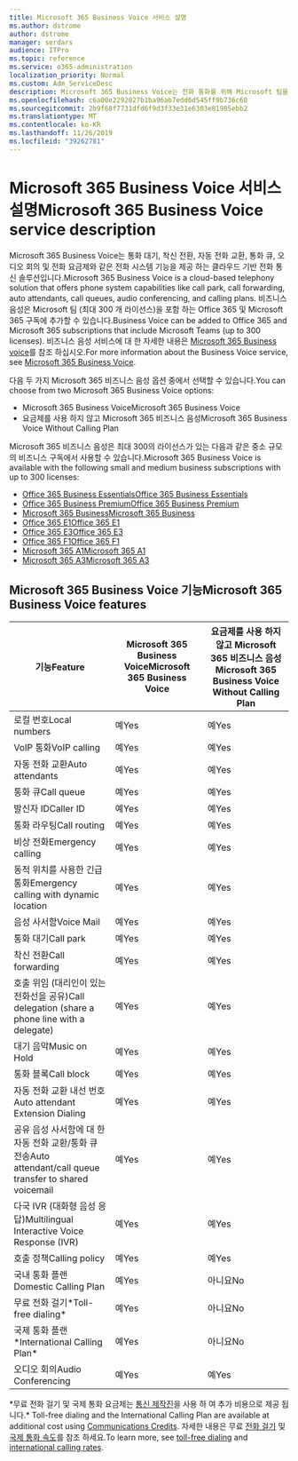 ```yaml
---
title: Microsoft 365 Business Voice 서비스 설명
ms.author: dstrome
author: dstrome
manager: serdars
audience: ITPro
ms.topic: reference
ms.service: o365-administration
localization_priority: Normal
ms.custom: Adm_ServiceDesc
description: Microsoft 365 Business Voice는 전화 통화를 위해 Microsoft 팀을 사용할 수 있는 추가 기능 서비스입니다. 전화 시스템, 국내 통화 계획, SMS 및 오디오 회의를 결합 한 것입니다.
ms.openlocfilehash: c6a00e2292027b1ba96ab7edd6d545ff9b736c60
ms.sourcegitcommit: 2b9f68f7731dfd6f9d3f33e31e6303e81985ebb2
ms.translationtype: MT
ms.contentlocale: ko-KR
ms.lasthandoff: 11/26/2019
ms.locfileid: "39262781"
---
```

# <a name="microsoft-365-business-voice-service-description"></a><span data-ttu-id="42bb3-104">Microsoft 365 Business Voice 서비스 설명</span><span class="sxs-lookup"><span data-stu-id="42bb3-104">Microsoft 365 Business Voice service description</span></span>

<span data-ttu-id="42bb3-105">Microsoft 365 Business Voice는 통화 대기, 착신 전환, 자동 전화 교환, 통화 큐, 오디오 회의 및 전화 요금제와 같은 전화 시스템 기능을 제공 하는 클라우드 기반 전화 통신 솔루션입니다.</span><span class="sxs-lookup"><span data-stu-id="42bb3-105">Microsoft 365 Business Voice is a cloud-based telephony solution that offers phone system capabilities like call park, call forwarding, auto attendants, call queues, audio conferencing, and calling plans.</span></span> <span data-ttu-id="42bb3-106">비즈니스 음성은 Microsoft 팀 (최대 300 개 라이선스)을 포함 하는 Office 365 및 Microsoft 365 구독에 추가할 수 있습니다.</span><span class="sxs-lookup"><span data-stu-id="42bb3-106">Business Voice can be added to Office 365 and Microsoft 365 subscriptions that include Microsoft Teams (up to 300 licenses).</span></span> <span data-ttu-id="42bb3-107">비즈니스 음성 서비스에 대 한 자세한 내용은 [Microsoft 365 Business voice](https://docs.microsoft.com/MicrosoftTeams/business-voice/whats-business-voice)를 참조 하십시오.</span><span class="sxs-lookup"><span data-stu-id="42bb3-107">For more information about the Business Voice service, see [Microsoft 365 Business Voice](https://docs.microsoft.com/MicrosoftTeams/business-voice/whats-business-voice).</span></span>

<span data-ttu-id="42bb3-108">다음 두 가지 Microsoft 365 비즈니스 음성 옵션 중에서 선택할 수 있습니다.</span><span class="sxs-lookup"><span data-stu-id="42bb3-108">You can choose from two Microsoft 365 Business Voice options:</span></span>

- <span data-ttu-id="42bb3-109">Microsoft 365 Business Voice</span><span class="sxs-lookup"><span data-stu-id="42bb3-109">Microsoft 365 Business Voice</span></span>
- <span data-ttu-id="42bb3-110">요금제를 사용 하지 않고 Microsoft 365 비즈니스 음성</span><span class="sxs-lookup"><span data-stu-id="42bb3-110">Microsoft 365 Business Voice Without Calling Plan</span></span>

<span data-ttu-id="42bb3-111">Microsoft 365 비즈니스 음성은 최대 300의 라이선스가 있는 다음과 같은 중소 규모의 비즈니스 구독에서 사용할 수 있습니다.</span><span class="sxs-lookup"><span data-stu-id="42bb3-111">Microsoft 365 Business Voice is available with the following small and medium business subscriptions with up to 300 licenses:</span></span>

- [<span data-ttu-id="42bb3-112">Office 365 Business Essentials</span><span class="sxs-lookup"><span data-stu-id="42bb3-112">Office 365 Business Essentials</span></span>](office-365-platform-service-description/office-365-platform-service-description.md)
- [<span data-ttu-id="42bb3-113">Office 365 Business Premium</span><span class="sxs-lookup"><span data-stu-id="42bb3-113">Office 365 Business Premium</span></span>](office-365-platform-service-description/office-365-platform-service-description.md)
- [<span data-ttu-id="42bb3-114">Microsoft 365 Business</span><span class="sxs-lookup"><span data-stu-id="42bb3-114">Microsoft 365 Business</span></span>](microsoft-365-business-service-description.md)
- [<span data-ttu-id="42bb3-115">Office 365 E1</span><span class="sxs-lookup"><span data-stu-id="42bb3-115">Office 365 E1</span></span>](https://www.microsoft.com/en-us/microsoft-365/business/office-365-enterprise-e1-business-software?activetab=pivot%3aoverviewtab)
- [<span data-ttu-id="42bb3-116">Office 365 E3</span><span class="sxs-lookup"><span data-stu-id="42bb3-116">Office 365 E3</span></span>](https://www.microsoft.com/en-us/microsoft-365/business/office-365-enterprise-e3-business-software?activetab=pivot%3aoverviewtab)
- [<span data-ttu-id="42bb3-117">Office 365 F1</span><span class="sxs-lookup"><span data-stu-id="42bb3-117">Office 365 F1</span></span>](https://www.microsoft.com/en-us/microsoft-365/business/office-365-f1?activetab=pivot%3aoverviewtab)
- [<span data-ttu-id="42bb3-118">Microsoft 365 A1</span><span class="sxs-lookup"><span data-stu-id="42bb3-118">Microsoft 365 A1</span></span>](https://www.microsoft.com/en-us/microsoft-365/academic/compare-office-365-education-plans?activetab=tab:primaryr1)
- [<span data-ttu-id="42bb3-119">Microsoft 365 A3</span><span class="sxs-lookup"><span data-stu-id="42bb3-119">Microsoft 365 A3</span></span>](https://www.microsoft.com/en-us/microsoft-365/academic/compare-office-365-education-plans?activetab=tab:primaryr1)

## <a name="microsoft-365-business-voice-features"></a><span data-ttu-id="42bb3-120">Microsoft 365 Business Voice 기능</span><span class="sxs-lookup"><span data-stu-id="42bb3-120">Microsoft 365 Business Voice features</span></span>

| <span data-ttu-id="42bb3-121">**기능**</span><span class="sxs-lookup"><span data-stu-id="42bb3-121">**Feature**</span></span>                                            | <span data-ttu-id="42bb3-122">**Microsoft 365 Business Voice**</span><span class="sxs-lookup"><span data-stu-id="42bb3-122">**Microsoft 365 Business Voice**</span></span> | <span data-ttu-id="42bb3-123">**요금제를 사용 하지 않고 Microsoft 365 비즈니스 음성**</span><span class="sxs-lookup"><span data-stu-id="42bb3-123">**Microsoft 365 Business Voice Without Calling Plan**</span></span> |
|--------------------------------------------------------|----------------------------------|-------------------------------------------------------|
| <span data-ttu-id="42bb3-124">로컬 번호</span><span class="sxs-lookup"><span data-stu-id="42bb3-124">Local numbers</span></span>                                          | <span data-ttu-id="42bb3-125">예</span><span class="sxs-lookup"><span data-stu-id="42bb3-125">Yes</span></span>                              | <span data-ttu-id="42bb3-126">예</span><span class="sxs-lookup"><span data-stu-id="42bb3-126">Yes</span></span>                                                   |
| <span data-ttu-id="42bb3-127">VoIP 통화</span><span class="sxs-lookup"><span data-stu-id="42bb3-127">VoIP calling</span></span>                                           | <span data-ttu-id="42bb3-128">예</span><span class="sxs-lookup"><span data-stu-id="42bb3-128">Yes</span></span>                              | <span data-ttu-id="42bb3-129">예</span><span class="sxs-lookup"><span data-stu-id="42bb3-129">Yes</span></span>                                                   |
| <span data-ttu-id="42bb3-130">자동 전화 교환</span><span class="sxs-lookup"><span data-stu-id="42bb3-130">Auto attendants</span></span>                                        | <span data-ttu-id="42bb3-131">예</span><span class="sxs-lookup"><span data-stu-id="42bb3-131">Yes</span></span>                              | <span data-ttu-id="42bb3-132">예</span><span class="sxs-lookup"><span data-stu-id="42bb3-132">Yes</span></span>                                                   |
| <span data-ttu-id="42bb3-133">통화 큐</span><span class="sxs-lookup"><span data-stu-id="42bb3-133">Call queue</span></span>                                             | <span data-ttu-id="42bb3-134">예</span><span class="sxs-lookup"><span data-stu-id="42bb3-134">Yes</span></span>                              | <span data-ttu-id="42bb3-135">예</span><span class="sxs-lookup"><span data-stu-id="42bb3-135">Yes</span></span>                                                   |
| <span data-ttu-id="42bb3-136">발신자 ID</span><span class="sxs-lookup"><span data-stu-id="42bb3-136">Caller ID</span></span>                                              | <span data-ttu-id="42bb3-137">예</span><span class="sxs-lookup"><span data-stu-id="42bb3-137">Yes</span></span>                              | <span data-ttu-id="42bb3-138">예</span><span class="sxs-lookup"><span data-stu-id="42bb3-138">Yes</span></span>                                                   |
| <span data-ttu-id="42bb3-139">통화 라우팅</span><span class="sxs-lookup"><span data-stu-id="42bb3-139">Call routing</span></span>                                           | <span data-ttu-id="42bb3-140">예</span><span class="sxs-lookup"><span data-stu-id="42bb3-140">Yes</span></span>                              | <span data-ttu-id="42bb3-141">예</span><span class="sxs-lookup"><span data-stu-id="42bb3-141">Yes</span></span>                                                   |
| <span data-ttu-id="42bb3-142">비상 전화</span><span class="sxs-lookup"><span data-stu-id="42bb3-142">Emergency calling</span></span>                                      | <span data-ttu-id="42bb3-143">예</span><span class="sxs-lookup"><span data-stu-id="42bb3-143">Yes</span></span>                              | <span data-ttu-id="42bb3-144">예</span><span class="sxs-lookup"><span data-stu-id="42bb3-144">Yes</span></span>                                                   |
| <span data-ttu-id="42bb3-145">동적 위치를 사용한 긴급 통화</span><span class="sxs-lookup"><span data-stu-id="42bb3-145">Emergency calling with dynamic location</span></span>                | <span data-ttu-id="42bb3-146">예</span><span class="sxs-lookup"><span data-stu-id="42bb3-146">Yes</span></span>                              | <span data-ttu-id="42bb3-147">예</span><span class="sxs-lookup"><span data-stu-id="42bb3-147">Yes</span></span>                                                   |
| <span data-ttu-id="42bb3-148">음성 사서함</span><span class="sxs-lookup"><span data-stu-id="42bb3-148">Voice Mail</span></span>                                             | <span data-ttu-id="42bb3-149">예</span><span class="sxs-lookup"><span data-stu-id="42bb3-149">Yes</span></span>                              | <span data-ttu-id="42bb3-150">예</span><span class="sxs-lookup"><span data-stu-id="42bb3-150">Yes</span></span>                                                   |
| <span data-ttu-id="42bb3-151">통화 대기</span><span class="sxs-lookup"><span data-stu-id="42bb3-151">Call park</span></span>                                              | <span data-ttu-id="42bb3-152">예</span><span class="sxs-lookup"><span data-stu-id="42bb3-152">Yes</span></span>                              | <span data-ttu-id="42bb3-153">예</span><span class="sxs-lookup"><span data-stu-id="42bb3-153">Yes</span></span>                                                   |
| <span data-ttu-id="42bb3-154">착신 전환</span><span class="sxs-lookup"><span data-stu-id="42bb3-154">Call forwarding</span></span>                                        | <span data-ttu-id="42bb3-155">예</span><span class="sxs-lookup"><span data-stu-id="42bb3-155">Yes</span></span>                              | <span data-ttu-id="42bb3-156">예</span><span class="sxs-lookup"><span data-stu-id="42bb3-156">Yes</span></span>                                                   |
| <span data-ttu-id="42bb3-157">호출 위임 (대리인이 있는 전화선을 공유)</span><span class="sxs-lookup"><span data-stu-id="42bb3-157">Call delegation (share a phone line with a delegate)</span></span>   | <span data-ttu-id="42bb3-158">예</span><span class="sxs-lookup"><span data-stu-id="42bb3-158">Yes</span></span>                              | <span data-ttu-id="42bb3-159">예</span><span class="sxs-lookup"><span data-stu-id="42bb3-159">Yes</span></span>                                                   |
| <span data-ttu-id="42bb3-160">대기 음악</span><span class="sxs-lookup"><span data-stu-id="42bb3-160">Music on Hold</span></span>                                          | <span data-ttu-id="42bb3-161">예</span><span class="sxs-lookup"><span data-stu-id="42bb3-161">Yes</span></span>                              | <span data-ttu-id="42bb3-162">예</span><span class="sxs-lookup"><span data-stu-id="42bb3-162">Yes</span></span>                                                   |
| <span data-ttu-id="42bb3-163">통화 블록</span><span class="sxs-lookup"><span data-stu-id="42bb3-163">Call block</span></span>                                             | <span data-ttu-id="42bb3-164">예</span><span class="sxs-lookup"><span data-stu-id="42bb3-164">Yes</span></span>                              | <span data-ttu-id="42bb3-165">예</span><span class="sxs-lookup"><span data-stu-id="42bb3-165">Yes</span></span>                                                   |
| <span data-ttu-id="42bb3-166">자동 전화 교환 내선 번호</span><span class="sxs-lookup"><span data-stu-id="42bb3-166">Auto attendant Extension Dialing</span></span>                       | <span data-ttu-id="42bb3-167">예</span><span class="sxs-lookup"><span data-stu-id="42bb3-167">Yes</span></span>                              | <span data-ttu-id="42bb3-168">예</span><span class="sxs-lookup"><span data-stu-id="42bb3-168">Yes</span></span>                                                   |
| <span data-ttu-id="42bb3-169">공유 음성 사서함에 대 한 자동 전화 교환/통화 큐 전송</span><span class="sxs-lookup"><span data-stu-id="42bb3-169">Auto attendant/call queue transfer to shared voicemail</span></span> | <span data-ttu-id="42bb3-170">예</span><span class="sxs-lookup"><span data-stu-id="42bb3-170">Yes</span></span>                              | <span data-ttu-id="42bb3-171">예</span><span class="sxs-lookup"><span data-stu-id="42bb3-171">Yes</span></span>                                                   |
| <span data-ttu-id="42bb3-172">다국 IVR (대화형 음성 응답)</span><span class="sxs-lookup"><span data-stu-id="42bb3-172">Multilingual Interactive Voice Response (IVR)</span></span>          | <span data-ttu-id="42bb3-173">예</span><span class="sxs-lookup"><span data-stu-id="42bb3-173">Yes</span></span>                              | <span data-ttu-id="42bb3-174">예</span><span class="sxs-lookup"><span data-stu-id="42bb3-174">Yes</span></span>                                                   |
| <span data-ttu-id="42bb3-175">호출 정책</span><span class="sxs-lookup"><span data-stu-id="42bb3-175">Calling policy</span></span>                                         | <span data-ttu-id="42bb3-176">예</span><span class="sxs-lookup"><span data-stu-id="42bb3-176">Yes</span></span>                              | <span data-ttu-id="42bb3-177">예</span><span class="sxs-lookup"><span data-stu-id="42bb3-177">Yes</span></span>                                                   |
| <span data-ttu-id="42bb3-178">국내 통화 플랜</span><span class="sxs-lookup"><span data-stu-id="42bb3-178">Domestic Calling Plan</span></span>                                  | <span data-ttu-id="42bb3-179">예</span><span class="sxs-lookup"><span data-stu-id="42bb3-179">Yes</span></span>                              | <span data-ttu-id="42bb3-180">아니요</span><span class="sxs-lookup"><span data-stu-id="42bb3-180">No</span></span>                                                    |
| <span data-ttu-id="42bb3-181">무료 전화 걸기\*</span><span class="sxs-lookup"><span data-stu-id="42bb3-181">Toll-free dialing\*</span></span>                                    | <span data-ttu-id="42bb3-182">예</span><span class="sxs-lookup"><span data-stu-id="42bb3-182">Yes</span></span>                              | <span data-ttu-id="42bb3-183">아니요</span><span class="sxs-lookup"><span data-stu-id="42bb3-183">No</span></span>                                                    |
| <span data-ttu-id="42bb3-184">국제 통화 플랜\*</span><span class="sxs-lookup"><span data-stu-id="42bb3-184">International Calling Plan\*</span></span>                           | <span data-ttu-id="42bb3-185">예</span><span class="sxs-lookup"><span data-stu-id="42bb3-185">Yes</span></span>                              | <span data-ttu-id="42bb3-186">아니요</span><span class="sxs-lookup"><span data-stu-id="42bb3-186">No</span></span>                                                    |
| <span data-ttu-id="42bb3-187">오디오 회의</span><span class="sxs-lookup"><span data-stu-id="42bb3-187">Audio Conferencing</span></span>                                     | <span data-ttu-id="42bb3-188">예</span><span class="sxs-lookup"><span data-stu-id="42bb3-188">Yes</span></span>                              | <span data-ttu-id="42bb3-189">예</span><span class="sxs-lookup"><span data-stu-id="42bb3-189">Yes</span></span>                                                   |
 
<span data-ttu-id="42bb3-190">\*무료 전화 걸기 및 국제 통화 요금제는 [통신 제작진](https://docs.microsoft.com/microsoftteams/what-are-communications-credits)을 사용 하 여 추가 비용으로 제공 됩니다.</span><span class="sxs-lookup"><span data-stu-id="42bb3-190">\* Toll-free dialing and the International Calling Plan are available at additional cost using [Communications Credits](https://docs.microsoft.com/microsoftteams/what-are-communications-credits).</span></span> <span data-ttu-id="42bb3-191">자세한 내용은 무료 [전화 걸기](https://docs.microsoft.com/microsoftteams/toll-free-dialing-limitations-and-restrictions) 및 [국제 통화 속도](https://products.office.com/microsoft-teams/online-meeting-solutions#Rates)를 참조 하세요.</span><span class="sxs-lookup"><span data-stu-id="42bb3-191">To learn more, see [toll-free dialing](https://docs.microsoft.com/microsoftteams/toll-free-dialing-limitations-and-restrictions) and [international calling rates](https://products.office.com/microsoft-teams/online-meeting-solutions#Rates).</span></span>

